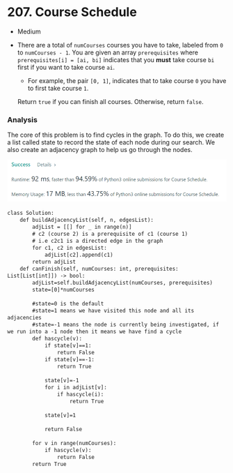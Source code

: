 # 207. Course Schedule

* Medium
*   There are a total of `numCourses` courses you have to take, labeled from `0` to `numCourses - 1`. You are given an array `prerequisites` where `prerequisites[i] = [ai, bi]` indicates that you **must** take course `bi` first if you want to take course `ai`.

    * For example, the pair `[0, 1]`, indicates that to take course `0` you have to first take course `1`.

    Return `true` if you can finish all courses. Otherwise, return `false`.

### Analysis&#x20;

The core of this problem is to find cycles in the graph. To do this, we create a list called state to record the state of each node during our search. We also create an adjacency graph to help us go through the nodes.&#x20;

![](<../../../../.gitbook/assets/image (40).png>)

```
class Solution:
    def buildAdjacencyList(self, n, edgesList):
        adjList = [[] for _ in range(n)]
        # c2 (course 2) is a prerequisite of c1 (course 1)
        # i.e c2c1 is a directed edge in the graph
        for c1, c2 in edgesList:
            adjList[c2].append(c1)
        return adjList
    def canFinish(self, numCourses: int, prerequisites: List[List[int]]) -> bool:
        adjList=self.buildAdjacencyList(numCourses, prerequisites)
        state=[0]*numCourses
        
        #state=0 is the default 
        #state=1 means we have visited this node and all its adjacencies
        #state=-1 means the node is currently being investigated, if we run into a -1 node then it means we have find a cycle
        def hascycle(v):
            if state[v]==1:
                return False
            if state[v]==-1:
                return True
            
            state[v]=-1
            for i in adjList[v]:
                if hascycle(i):
                    return True
                
            state[v]=1
            
            return False 
        
        for v in range(numCourses):
            if hascycle(v):
                return False
        return True 
```
